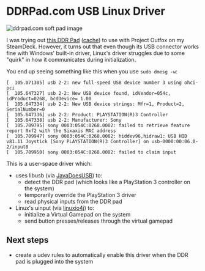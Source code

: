 # DDRPad.com USB Linux Driver

![ddrpad.com soft pad image](https://web.archive.org/web/20250921040257/https://ddrpad.com/cdn/shop/files/IMG_3266-Photoroom.png-Photoroom_941718f7-f967-47e8-9e4a-4b7160ac4cb0_480x.png?v=1746740255)

I was trying
out [this DDR Pad](https://ddrpad.com/products/stepmania-soft-pad-1) ([cache](https://web.archive.org/web/20250921040257/https://ddrpad.com/products/stepmania-soft-pad-1))
to use with Project Outfox on my SteamDeck. However, it turns out that even though its USB connector works fine with
Windows' built-in driver, Linux's driver struggles due to some "quirk" in how it communicates during initialization.

You end up seeing something like this when you use `sudo dmesg -w`:

```
[  105.071305] usb 2-2: new full-speed USB device number 3 using ohci-pci
[  105.647327] usb 2-2: New USB device found, idVendor=054c, idProduct=0268, bcdDevice= 1.00
[  105.647334] usb 2-2: New USB device strings: Mfr=1, Product=2, SerialNumber=0
[  105.647336] usb 2-2: Product: PLAYSTATION(R)3 Controller
[  105.647338] usb 2-2: Manufacturer: Sony
[  105.709795] sony 0003:054C:0268.0002: failed to retrieve feature report 0xf2 with the Sixaxis MAC address
[  105.709947] sony 0003:054C:0268.0002: hiddev96,hidraw1: USB HID v81.11 Joystick [Sony PLAYSTATION(R)3 Controller] on usb-0000:00:06.0-2/input0
[  105.709950] sony 0003:054C:0268.0002: failed to claim input
```

This is a user-space driver which:

* uses libusb (via [JavaDoesUSB](https://github.com/manuelbl/JavaDoesUSB)) to:
    * detect the DDR pad (which looks like a PlayStation 3 controller on the system)
    * temporarily override the PlayStation 3 driver
    * read physical inputs from the DDR pad
* Linux's uinput (via [linuxio4j](https://github.com/bithatch/linuxio4j)) to:
    * initialize a Virtual Gamepad on the system
    * send button presses/releases through the virtual gamepad

## Next steps

* create a udev rules to automatically enable this driver when the DDR pad is plugged into the system